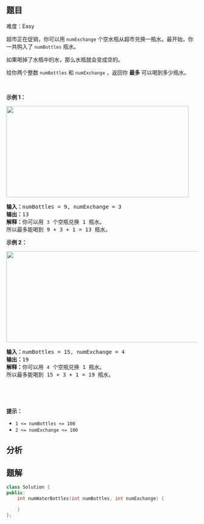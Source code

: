 
## 题目
难度：Easy
<p>超市正在促销，你可以用 <code>numExchange</code> 个空水瓶从超市兑换一瓶水。最开始，你一共购入了 <code>numBottles</code> 瓶水。</p>

<p>如果喝掉了水瓶中的水，那么水瓶就会变成空的。</p>

<p>给你两个整数 <code>numBottles</code> 和 <code>numExchange</code> ，返回你 <strong>最多</strong> 可以喝到多少瓶水。</p>

<p>&nbsp;</p>

<p><strong>示例 1：</strong></p>

<p><strong><img alt="" src="https://assets.leetcode-cn.com/aliyun-lc-upload/uploads/2020/07/19/sample_1_1875.png" style="height: 240px; width: 480px;" /></strong></p>

<pre>
<strong>输入：</strong>numBottles = 9, numExchange = 3
<strong>输出：</strong>13
<strong>解释：</strong>你可以用 <code>3</code> 个空瓶兑换 1 瓶水。
所以最多能喝到 9 + 3 + 1 = 13 瓶水。
</pre>

<p><strong>示例 2：</strong></p>

<p><img alt="" src="https://assets.leetcode-cn.com/aliyun-lc-upload/uploads/2020/07/19/sample_2_1875.png" style="height: 240px; width: 790px;" /></p>

<pre>
<strong>输入：</strong>numBottles = 15, numExchange = 4
<strong>输出：</strong>19
<strong>解释：</strong>你可以用 <code>4</code> 个空瓶兑换 1 瓶水。
所以最多能喝到 15 + 3 + 1 = 19 瓶水。
</pre>

<p>&nbsp;</p>

<p>&nbsp;</p>

<p><strong>提示：</strong></p>

<ul>
	<li><code>1 &lt;= numBottles &lt;= 100</code></li>
	<li><code>2 &lt;= numExchange &lt;= 100</code></li>
</ul>

## 分析

## 题解
```cpp
class Solution {
public:
    int numWaterBottles(int numBottles, int numExchange) {

    }
};
```